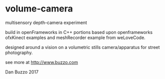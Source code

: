 # volume-camera
multisensory depth-camera experiment

build in openFrameworks in C++
portions based upon openframeworks ofxKinect examples and meshRecorder example from weLoveCode.

designed around a vision on a volumetric stills camera/apparatus for street photography.

see more at http://www.buzzo.com

Dan Buzzo 2017
